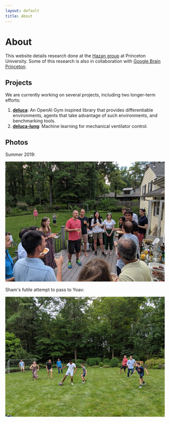 ```yaml
---
layout: default
title: About
---
```

# About

This website details research done at the [Hazan group](https://www.cs.princeton.edu/~ehazan/) at Princeton University. Some of this research is also in collaboration with [Google Brain Princeton](https://sites.google.com/view/gbrainprinceton/home).

## Projects
We are currently working on several projects, including two longer-term efforts:
1. **[deluca](http://deluca.fyi)**: An OpenAI Gym inspired library that provides differentiable environments, agents that take advantage of such environments, and benchmarking tools.
2. **[deluca-lung](https://arxiv.org/pdf/2102.06779.pdf)**: Machine learning for mechanical ventilator control.

## Photos
Summer 2019:

![Summer 2019 0](/assets/img/2019-summer-0.jpg)

Sham's futile attempt to pass to Yoav:

![Summer 2019 1](/assets/img/2019-summer-1.jpg)
